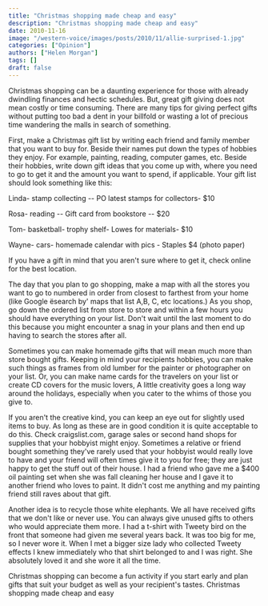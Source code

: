 ```yaml
---
title: "Christmas shopping made cheap and easy"
description: "Christmas shopping made cheap and easy"
date: 2010-11-16
image: "/western-voice/images/posts/2010/11/allie-surprised-1.jpg"
categories: ["Opinion"]
authors: ["Helen Morgan"]
tags: []
draft: false
---
```

Christmas shopping can be a daunting experience for those with already dwindling finances and hectic schedules. But, great gift giving does not mean costly or time consuming. There are many tips for giving perfect gifts without putting too bad a dent in your billfold or wasting a lot of precious time wandering the malls in search of something.

First, make a Christmas gift list by writing each friend and family member that you want to buy for. Beside their names put down the types of hobbies they enjoy. For example, painting, reading, computer games, etc. Beside their hobbies, write down gift ideas that you come up with, where you need to go to get it and the amount you want to spend, if applicable. Your gift list should look something like this:

Linda- stamp collecting -- PO latest stamps for collectors- $10

Rosa- reading -- Gift card from bookstore -- $20

Tom- basketball- trophy shelf- Lowes for materials- $10

Wayne- cars- homemade calendar with pics - Staples $4 (photo paper)

If you have a gift in mind that you aren't sure where to get it, check online for the best location.

The day that you plan to go shopping, make a map with all the stores you want to go to numbered in order from closest to farthest from your home (like Google ësearch by' maps that list A,B, C, etc locations.) As you shop, go down the ordered list from store to store and within a few hours you should have everything on your list. Don't wait until the last moment to do this because you might encounter a snag in your plans and then end up having to search the stores after all.

Sometimes you can make homemade gifts that will mean much more than store bought gifts. Keeping in mind your recipients hobbies, you can make such things as frames from old lumber for the painter or photographer on your list. Or, you can make name cards for the travelers on your list or create CD covers for the music lovers, A little creativity goes a long way around the holidays, especially when you cater to the whims of those you give to.

If you aren't the creative kind, you can keep an eye out for slightly used items to buy. As long as these are in good condition it is quite acceptable to do this. Check craigslist.com, garage sales or second hand shops for supplies that your hobbyist might enjoy. Sometimes a relative or friend bought something they've rarely used that your hobbyist would really love to have and your friend will often times give it to you for free; they are just happy to get the stuff out of their house. I had a friend who gave me a $400 oil painting set when she was fall cleaning her house and I gave it to another friend who loves to paint. It didn't cost me anything and my painting friend still raves about that gift.

Another idea is to recycle those white elephants. We all have received gifts that we don't like or never use. You can always give unused gifts to others who would appreciate them more. I had a t-shirt with Tweety bird on the front that someone had given me several years back. It was too big for me, so I never wore it. When I met a bigger size lady who collected Tweety effects I knew immediately who that shirt belonged to and I was right. She absolutely loved it and she wore it all the time.

Christmas shopping can become a fun activity if you start early and plan gifts that suit your budget as well as your recipient's tastes. Christmas shopping made cheap and easy